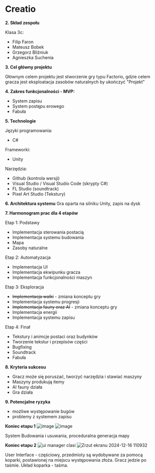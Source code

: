 # Creatio
  
**2. Skład zespołu**

Klasa 3c:

  * Filip Faron
  * Mateusz Bobek
  * Grzegorz Bliźniuk
  * Agnieszka Suchenia

**3. Cel główny projektu**

  Głównym celem projektu jest stworzenie gry typu Factorio, gdzie celem gracza jest eksploatacja zasobów naturalnych by ukończyć "Projekt"

**4. Zakres funkcjonalności - MVP:**

  *	System zapisu
  *	System postępu erowego
  * Fabuła

**5. Technologie**

Języki programowania:

  *	C#
  
Frameworki:

  *	Unity
  
Narzędzia:

  *	Github (kontrola wersji)
  *	Visual Studio / Visual Studio Code (skrypty C#)
  *	FL Studio (soundtrack)
  *	Pixel Art Studio (Tekstury)


**6. Architektura systemu**
  Gra oparta na silniku Unity, zapis na dysk

 
**7. Harmonogram prac dla 4 etapów**

  Etap 1: Podstawy

  *	Implementacja sterowania postacią
  *	Implementacja systemu budowania
  *	Mapa
  *	Zasoby naturalne


  Etap 2: Automatyzacja

  * Implementacja UI
  *	Implementacja ekwipunku gracza
  *	Implementacja funkcjonalności maszyn


  Etap 3: Eksploracja

  *	~~Implementacja walki~~ - zmiana konceptu gry
  *	Implementacja systemu progresji
  *	~~Implementacja fauny oraz AI~~ - zmiana konceptu gry
  *	Implementacja energii
  * Implementacja systemu zapisu


  Etap 4: Finał

  *	Tekstury i animcje postaci oraz budynków
  * Tworzenie tekstur i przepisów części
  *	Bugfixing
  *	Soundtrack
  *	Fabuła

**8. Kryteria sukcesu**

  *	Gracz może się poruszać, tworzyć narzędzia i stawiać maszyny
  *	Maszyny produkują itemy
  *	AI fauny działa
  *	Gra działa

**9. Potencjalne ryzyka**
   
  *	możliwe występowanie bugów
  *	problemy z systemem zapisu


**Koniec etapu 1**
![image](https://github.com/user-attachments/assets/c32f4f9d-a634-4ae4-9549-086c5578debd)
![image](https://github.com/user-attachments/assets/2116b44d-ede2-49e7-a199-e079a9eeba65)

System Budowania i usuwania, proceduralna generacja mapy

**Koniec etapu 2**
![ui manager clasi](https://github.com/user-attachments/assets/e54547fb-c914-443a-9903-159e465a9fc5)
![Zrzut ekranu 2024-12-16 110932](https://github.com/user-attachments/assets/dc3f0537-19d1-410f-aff8-9524642329b9)

User Interface - częściowy, przedmioty są wydobywane za pomocą koparki, postawionej na miejscu występowania złoża. Gracz jedzie po taśmie. Układ koparka - taśma.



